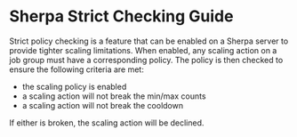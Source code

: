 # Sherpa Strict Checking Guide

Strict policy checking is a feature that can be enabled on a Sherpa server to provide tighter scaling limitations. When enabled, any scaling action on a job group must have a corresponding policy. The policy is then checked to ensure the following criteria are met:
* the scaling policy is enabled
* a scaling action will not break the min/max counts
* a scaling action will not break the cooldown

If either is broken, the scaling action will be declined.
